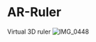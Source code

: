 # AR-Ruler
Virtual 3D ruler 
![IMG_0448](https://user-images.githubusercontent.com/99185532/189472613-88488738-ac2d-4707-80a5-a598a79f7afc.PNG)
